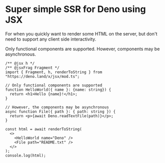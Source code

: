 # Super simple SSR for Deno using JSX

For when you quickly want to render some HTML on the server, but don't need to support any client
side interactivity.

Only functional components are supported. However, components may be asynchronous.

```tsx
/** @jsx h */
/** @jsxFrag Fragment */
import { Fragment, h, renderToString } from "https://deno.land/x/jsx/mod.ts";

// Only functional components are supported
function HelloWorld({ name }: {name: string}) {
  return <h1>Hello {name}!</h1>;
}

// However, the components may be asynchronous
async function File({ path }: { path: string }) {
  return <p>{await Deno.readTextFile(path)}</p>;
}

const html = await renderToString(
  <>
    <HelloWorld name="Deno" />
    <File path="README.txt" />
  </>
);
console.log(html);
```
